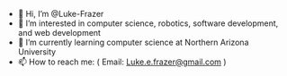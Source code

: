 - 👋 Hi, I’m @Luke-Frazer
- 👀 I’m interested in computer science, robotics, software development, and web development
- 🌱 I’m currently learning computer science at Northern Arizona University
- 📫 How to reach me: ( Email: Luke.e.frazer@gmail.com )

<!---
Luke-Frazer/Luke-Frazer is a ✨ special ✨ repository because its `README.md` (this file) appears on your GitHub profile.
You can click the Preview link to take a look at your changes.
--->
